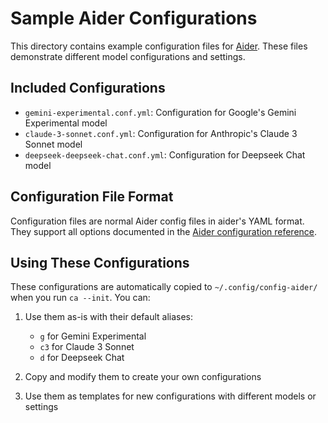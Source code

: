 # Sample Aider Configurations

This directory contains example configuration files for [Aider](https://aider.chat). These files demonstrate different model configurations and settings.

## Included Configurations

- `gemini-experimental.conf.yml`: Configuration for Google's Gemini Experimental model
- `claude-3-sonnet.conf.yml`: Configuration for Anthropic's Claude 3 Sonnet model
- `deepseek-deepseek-chat.conf.yml`: Configuration for Deepseek Chat model

## Configuration File Format

Configuration files are normal Aider config files in aider's YAML format.
They support all options documented in the [Aider configuration reference](https://github.com/Aider-AI/aider/blob/main/aider/website/assets/sample.aider.conf.yml).

## Using These Configurations

These configurations are automatically copied to `~/.config/config-aider/` when you run `ca --init`. You can:

1. Use them as-is with their default aliases:

   - `g` for Gemini Experimental
   - `c3` for Claude 3 Sonnet
   - `d` for Deepseek Chat

2. Copy and modify them to create your own configurations

3. Use them as templates for new configurations with different models or settings
